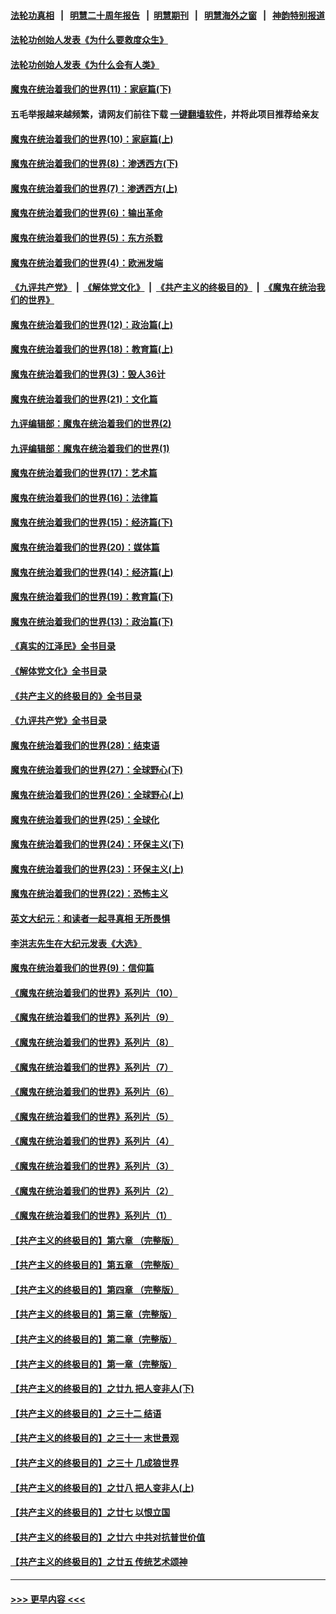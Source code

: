 #### [法轮功真相](https://github.com/gfw-breaker/truth/blob/master/README.md?t=0) &nbsp;&nbsp;|&nbsp;&nbsp; [明慧二十周年报告](https://github.com/gfw-breaker/mh-reports/blob/master/README.md?t=0) &nbsp;&nbsp;|&nbsp;&nbsp;[明慧期刊](https://github.com/gfw-breaker/mh-qikan) &nbsp;&nbsp;|&nbsp;&nbsp; [明慧海外之窗](https://github.com/gfw-breaker/mh-news/blob/master/README.md?t=0) &nbsp;&nbsp;|&nbsp;&nbsp; [神韵特别报道](https://github.com/gfw-breaker/mh-news/blob/master/shenyun.md?t=0)
#### [法轮功创始人发表《为什么要救度众生》](../pages/nsc422/n13975246.md?t=06141243) 
#### [法轮功创始人发表《为什么会有人类》](../pages/nsc422/n13912117.md?t=06141243) 
#### [魔鬼在统治着我们的世界(11)：家庭篇(下)](../pages/nsc422/n10440961.md?t=06141243) 
#### 五毛举报越来越频繁，请网友们前往下载 [一键翻墙软件](https://github.com/gfw-breaker/ssr-accounts)，并将此项目推荐给亲友
#### [魔鬼在统治着我们的世界(10)：家庭篇(上)](../pages/nsc422/n10435448.md?t=06141243) 
#### [魔鬼在统治着我们的世界(8)：渗透西方(下)](../pages/nsc422/n10429603.md?t=06141243) 
#### [魔鬼在统治着我们的世界(7)：渗透西方(上)](../pages/nsc422/n10426013.md?t=06141243) 
#### [魔鬼在统治着我们的世界(6)：输出革命](../pages/nsc422/n10421536.md?t=06141243) 
#### [魔鬼在统治着我们的世界(5)：东方杀戮](../pages/nsc422/n10417707.md?t=06141243) 
#### [魔鬼在统治着我们的世界(4)：欧洲发端](../pages/nsc422/n10414890.md?t=06141243) 
#### [《九评共产党》](https://github.com/begood0513/9ping.md/blob/master/README.md) &nbsp;|&nbsp; [《解体党文化》](../../../../jtdwh.md/blob/master/README.md)  &nbsp;|&nbsp; [《共产主义的终极目的》](../../../../gczydzjmd.md/blob/master/README.md) &nbsp;|&nbsp; [《魔鬼在统治我们的世界》](../../../../mgztzwmdsj.md/blob/master/README.md) 
#### [魔鬼在统治着我们的世界(12)：政治篇(上)](../pages/nsc422/n10444576.md?t=06141243) 
#### [魔鬼在统治着我们的世界(18)：教育篇(上)](../pages/nsc422/n10526970.md?t=06141243) 
#### [魔鬼在统治着我们的世界(3)：毁人36计](../pages/nsc422/n10411583.md?t=06141243) 
#### [魔鬼在统治着我们的世界(21)：文化篇](../pages/nsc422/n10597706.md?t=06141243) 
#### [九评编辑部：魔鬼在统治着我们的世界(2)](../pages/nsc422/n10410036.md?t=06141243) 
#### [九评编辑部：魔鬼在统治着我们的世界(1)](../pages/nsc422/n10406825.md?t=06141243) 
#### [魔鬼在统治着我们的世界(17)：艺术篇](../pages/nsc422/n10499093.md?t=06141243) 
#### [魔鬼在统治着我们的世界(16)：法律篇](../pages/nsc422/n10485969.md?t=06141243) 
#### [魔鬼在统治着我们的世界(15)：经济篇(下)](../pages/nsc422/n10469975.md?t=06141243) 
#### [魔鬼在统治着我们的世界(20)：媒体篇](../pages/nsc422/n10586579.md?t=06141243) 
#### [魔鬼在统治着我们的世界(14)：经济篇(上)](../pages/nsc422/n10457370.md?t=06141243) 
#### [魔鬼在统治着我们的世界(19)：教育篇(下)](../pages/nsc422/n10564808.md?t=06141243) 
#### [魔鬼在统治着我们的世界(13)：政治篇(下)](../pages/nsc422/n10448270.md?t=06141243) 
#### [《真实的江泽民》全书目录](../pages/nsc422/n13721399.md?t=06141243) 
#### [《解体党文化》全书目录](../pages/nsc422/n13721157.md?t=06141243) 
#### [《共产主义的终极目的》全书目录](../pages/nsc422/n13721048.md?t=06141243) 
#### [《九评共产党》全书目录](../pages/nsc422/n13708085.md?t=06141243) 
#### [魔鬼在统治着我们的世界(28)：结束语](../pages/nsc422/n10936246.md?t=06141243) 
#### [魔鬼在统治着我们的世界(27)：全球野心(下)](../pages/nsc422/n10928319.md?t=06141243) 
#### [魔鬼在统治着我们的世界(26)：全球野心(上)](../pages/nsc422/n10900318.md?t=06141243) 
#### [魔鬼在统治着我们的世界(25)：全球化](../pages/nsc422/n10788205.md?t=06141243) 
#### [魔鬼在统治着我们的世界(24)：环保主义(下)](../pages/nsc422/n10695307.md?t=06141243) 
#### [魔鬼在统治着我们的世界(23)：环保主义(上)](../pages/nsc422/n10688613.md?t=06141243) 
#### [魔鬼在统治着我们的世界(22)：恐怖主义](../pages/nsc422/n10614727.md?t=06141243) 
#### [英文大纪元：和读者一起寻真相 无所畏惧](../pages/nsc422/n12542027.md?t=06141243) 
#### [李洪志先生在大纪元发表《大选》](../pages/nsc422/n12534746.md?t=06141243) 
#### [魔鬼在统治着我们的世界(9)：信仰篇](../pages/nsc422/n10432159.md?t=06141243) 
#### [《魔鬼在统治着我们的世界》系列片（10）](../pages/nsc422/n12292670.md?t=06141243) 
#### [《魔鬼在统治着我们的世界》系列片（9）](../pages/nsc422/n12290859.md?t=06141243) 
#### [《魔鬼在统治着我们的世界》系列片（8）](../pages/nsc422/n12287445.md?t=06141243) 
#### [《魔鬼在统治着我们的世界》系列片（7）](../pages/nsc422/n12283425.md?t=06141243) 
#### [《魔鬼在统治着我们的世界》系列片（6）](../pages/nsc422/n12282314.md?t=06141243) 
#### [《魔鬼在统治着我们的世界》系列片（5）](../pages/nsc422/n12281419.md?t=06141243) 
#### [《魔鬼在统治着我们的世界》系列片（4）](../pages/nsc422/n12274024.md?t=06141243) 
#### [《魔鬼在统治着我们的世界》系列片（3）](../pages/nsc422/n12271322.md?t=06141243) 
#### [《魔鬼在统治着我们的世界》系列片（2）](../pages/nsc422/n12269049.md?t=06141243) 
#### [《魔鬼在统治着我们的世界》系列片（1）](../pages/nsc422/n12267575.md?t=06141243) 
#### [【共产主义的终极目的】第六章 （完整版）](../pages/nsc422/n11428913.md?t=06141243) 
#### [【共产主义的终极目的】第五章 （完整版）](../pages/nsc422/n11428912.md?t=06141243) 
#### [【共产主义的终极目的】第四章 （完整版）](../pages/nsc422/n11428907.md?t=06141243) 
#### [【共产主义的终极目的】第三章（完整版）](../pages/nsc422/n11428848.md?t=06141243) 
#### [【共产主义的终极目的】第二章（完整版）](../pages/nsc422/n11428831.md?t=06141243) 
#### [【共产主义的终极目的】第一章（完整版）](../pages/nsc422/n11417651.md?t=06141243) 
#### [【共产主义的终极目的】之廿九 把人变非人(下)](../pages/nsc422/n11344140.md?t=06141243) 
#### [【共产主义的终极目的】之三十二 结语](../pages/nsc422/n11360535.md?t=06141243) 
#### [【共产主义的终极目的】之三十一 末世景观](../pages/nsc422/n11351129.md?t=06141243) 
#### [【共产主义的终极目的】之三十 几成狼世界](../pages/nsc422/n11348280.md?t=06141243) 
#### [【共产主义的终极目的】之廿八 把人变非人(上)](../pages/nsc422/n11340492.md?t=06141243) 
#### [【共产主义的终极目的】之廿七 以恨立国](../pages/nsc422/n11336944.md?t=06141243) 
#### [【共产主义的终极目的】之廿六 中共对抗普世价值](../pages/nsc422/n11324785.md?t=06141243) 
#### [【共产主义的终极目的】之廿五 传统艺术颂神](../pages/nsc422/n11296396.md?t=06141243) 

----
#### [ >>> 更早内容 <<< ](../indexes/nsc422-earlier.md)
